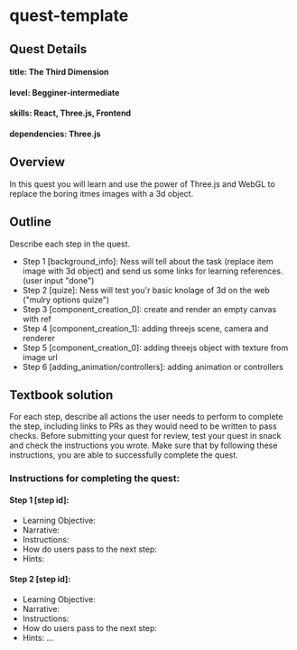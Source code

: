 # quest-template

## Quest Details 
#### title: The Third Dimension
#### level: Begginer-intermediate
#### skills: React, Three.js, Frontend
#### dependencies: Three.js

## Overview 
In this quest you will learn and use the power of Three.js and WebGL to replace the boring itmes images with a 3d object.


## Outline
Describe each step in the quest. 
- Step 1 [background_info]: Ness will tell about the task (replace item image with 3d object) and send us some links for learning references. (user input "done")
- Step 2 [quize]: Ness will test you'r basic knolage of 3d on the web ("mulry options quize")
- Step 3 [component_creation_0]: create and render an empty canvas with ref
- Step 4 [component_creation_1]: adding threejs scene, camera and renderer
- Step 5 [component_creation_0]: adding threejs object with texture from image url
- Step 6 [adding_animation/controllers]: adding animation or controllers


## Textbook solution
For each step, describe all actions the user needs to perform to complete the step, including links to PRs as they would need to be written to pass checks. 
Before submitting your quest for review, test your quest in snack and check the instructions you wrote. Make sure that by following these instructions, you are able to successfully complete the quest. 

### Instructions for completing the quest: 
#### Step 1 [step id]: 
- Learning Objective:
- Narrative:
- Instructions: 
- How do users pass to the next step: 
- Hints:

 
#### Step 2 [step id]:
- Learning Objective:
- Narrative:
- Instructions: 
- How do users pass to the next step: 
- Hints:
...
